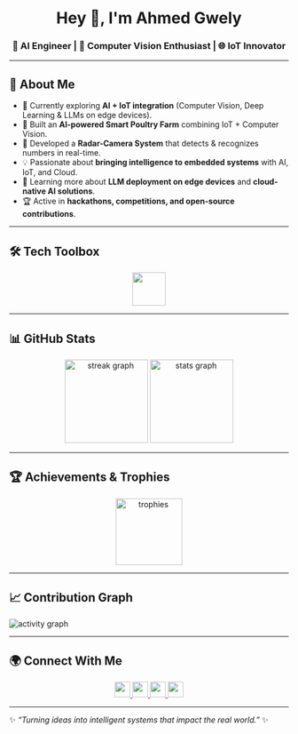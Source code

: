 <h1 align="center">Hey 👋, I'm Ahmed Gwely</h1>
<h3 align="center">🚀 AI Engineer | 🤖 Computer Vision Enthusiast | 🌐 IoT Innovator</h3>

---

## 🌟 About Me  
- 🔭 Currently exploring **AI + IoT integration** (Computer Vision, Deep Learning & LLMs on edge devices).  
- 🐓 Built an **AI-powered Smart Poultry Farm** combining IoT + Computer Vision.  
- 🎯 Developed a **Radar-Camera System** that detects & recognizes numbers in real-time.  
- 💡 Passionate about **bringing intelligence to embedded systems** with AI, IoT, and Cloud.  
- 🌱 Learning more about **LLM deployment on edge devices** and **cloud-native AI solutions**.  
- 🏆 Active in **hackathons, competitions, and open-source contributions**.  

---

## 🛠️ Tech Toolbox  
<div align="center">
  <img src="https://skillicons.dev/icons?i=py,tensorflow,pytorch,opencv,arduino,raspberrypi,cpp,linux,docker,aws,git,vscode" height="60" />
</div>

---

## 📊 GitHub Stats  
<div align="center">
  <img src="https://streak-stats.demolab.com?user=ahmedgwely&theme=blue-green&hide_border=false&border_radius=8" height="150" alt="streak graph" />
  <img src="https://github-readme-stats.vercel.app/api?username=ahmedgwely&show_icons=true&theme=blue-green&hide_border=false&rank_icon=github&border_radius=8" height="150" alt="stats graph" />
</div>

---

## 🏆 Achievements & Trophies  
<div align="center">
  <img src="https://github-profile-trophy.vercel.app/?username=ahmedgwely&theme=algolia&no-frame=false&no-bg=false&margin-w=8&margin-h=8" height="120" alt="trophies"/>
</div>

---

## 📈 Contribution Graph  
<picture>
  <source media="(prefers-color-scheme: dark)" srcset="https://raw.githubusercontent.com/ashutosh00710/github-readme-activity-graph/master/graph/graph-dark.svg">
  <source media="(prefers-color-scheme: light)" srcset="https://raw.githubusercontent.com/ashutosh00710/github-readme-activity-graph/master/graph/graph.svg">
  <img alt="activity graph" src="https://raw.githubusercontent.com/ashutosh00710/github-readme-activity-graph/master/graph/graph.svg">
</picture>

---

## 🌍 Connect With Me  
<div align="center">
  <a href="https://www.linkedin.com/in/ahmed-gwely-2589611b0/" target="_blank">
    <img src="https://img.shields.io/static/v1?message=LinkedIn&logo=linkedin&label=&color=0077B5&logoColor=white&style=for-the-badge" height="28" />
  </a>
  <a href="https://x.com/home" target="_blank">
    <img src="https://img.shields.io/static/v1?message=Twitter&logo=twitter&label=&color=1DA1F2&logoColor=white&style=for-the-badge" height="28" />
  </a>
  <a href="https://discord.com/users/ahmedgwely" target="_blank">
    <img src="https://img.shields.io/static/v1?message=Discord&logo=discord&label=&color=7289DA&logoColor=white&style=for-the-badge" height="28" />
  </a>
  <a href="https://github.com/AhmedGwely" target="_blank">
    <img src="https://img.shields.io/static/v1?message=GitHub&logo=github&label=&color=181717&logoColor=white&style=for-the-badge" height="28" />
  </a>
</div>

---

✨ _“Turning ideas into intelligent systems that impact the real world.”_ ✨  
